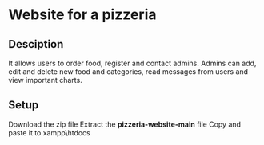 # Website for a pizzeria

## Desciption

It allows users to order food, register and contact admins. Admins can add, edit and delete new food and categories, read messages from users and view important charts.

## Setup

Download the zip file
Extract the **pizzeria-website-main** file
Copy and paste it to xampp\htdocs
